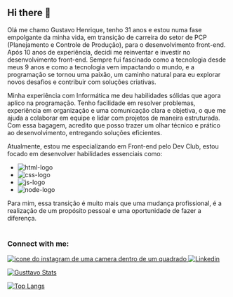 ## Hi there 👋

Olá me chamo Gustavo Henrique, tenho 31 anos e estou numa fase empolgante da minha vida, em transição de carreira do setor de PCP (Planejamento e Controle de Produção), para o desenvolvimento front-end. Após 10 anos de experiência, decidi me reinventar e investir no desenvolvimento front-end. Sempre fui fascinado como a tecnologia desde meus 9 anos e como a tecnologia vem impactando o mundo, e a programação se tornou uma paixão, um caminho natural para eu explorar novos desafios e contribuir com soluções criativas.

Minha experiência com Informática me deu habilidades sólidas que agora aplico na programação. Tenho facilidade em resolver problemas, experiência em organização e uma comunicação clara e objetiva, o que me ajuda a colaborar em equipe e lidar com projetos de maneira estruturada. Com essa bagagem, acredito que posso trazer um olhar técnico e prático ao desenvolvimento, entregando soluções eficientes.

Atualmente, estou me especializando em Front-end pelo Dev Club, estou focado em desenvolver habilidades essenciais como:

- <img src="https://img.shields.io/badge/HTML5-E34F26?style=for-the-badge&logo=html5&logoColor=white" Alt="html-logo">
- <img src="https://img.shields.io/badge/CSS3-1572B6?style=for-the-badge&logo=css3&logoColor=white" Alt="css-logo">
- <img src="https://img.shields.io/badge/JavaScript-F7DF1E?style=for-the-badge&logo=javascript&logoColor=black" Alt="js-logo">
- <img src="https://img.shields.io/badge/Node.js-43853D?style=for-the-badge&logo=node.js&logoColor=white" Alt="node-logo">

Para mim, essa transição é muito mais que uma mudança profissional, é a realização de um propósito pessoal e uma oportunidade de fazer a diferença.
<br>
<br>

### Connect with me: 

<p>
  <a href="https://www.instagram.com/gusttavo_henriquel/">
  <img aling="left" alt="icone do instagram de uma camera dentro de um quadrado" src="https://img.shields.io/badge/Instagram-E4405F?style=for-the-badge&logo=instagram&logoColor=white">
  </a>
  <a href="https://www.linkedin.com/in/gustavo-henrique-999b57325/">
  <img alin="left" Alt="Linkedin" src="https://img.shields.io/badge/LinkedIn-0077B5?style=for-the-badge&logo=linkedin&logoColor=white">
</p>

[![Gusttavo Stats](https://github-readme-stats.vercel.app/api?username=gusttavohenriquel)](https://github.com/anuraghazra/github-readme-stats)

[![Top Langs](https://github-readme-stats.vercel.app/api/top-langs/?username=gusttavohenriquel)](https://github.com/anuraghazra/github-readme-stats)
